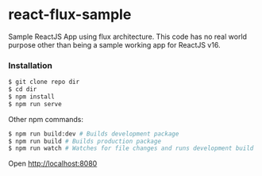 # react-flux-sample

Sample ReactJS App using flux architecture. This code has no real world purpose other than being a sample working app for ReactJS v16.

### Installation

```bash
$ git clone repo dir
$ cd dir
$ npm install
$ npm run serve
```

Other npm commands:

```bash
$ npm run build:dev # Builds development package
$ npm run build # Builds production package
$ npm run watch # Watches for file changes and runs development build
```

Open [http://localhost:8080](http://localhost:8080)

